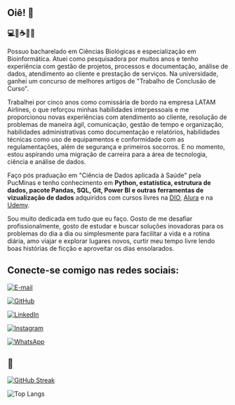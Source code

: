 ## Oiê! 👋

### 💻🥼☕🔬📖

Possuo bacharelado em Ciências Biológicas e especialização em Bioinformática. Atuei como pesquisadora por muitos anos e tenho experiência com gestão de projetos, processos e documentação, análise de dados, atendimento ao cliente e prestação de serviços. Na universidade, ganhei um concurso de melhores artigos de "Trabalho de Conclusão de Curso".

Trabalhei por cinco anos como comissária de bordo na empresa LATAM Airlines, o que reforçou minhas habilidades interpessoais e me proporcionou novas experiências com atendimento ao cliente, resolução de problemas de maneira ágil, comunicação, gestão de tempo e organização, habilidades administrativas como documentação e relatórios, habilidades técnicas como uso de equipamentos e conformidade com as regulamentações, além de segurança e primeiros socorros. E no momento, estou aspirando uma migração de carreira para a área de tecnologia, ciência e análise de dados.

Faço pós praduação em "Ciência de Dados aplicada à Saúde" pela PucMinas e tenho conhecimento em <b>Python, estatística, estrutura de dados, pacote Pandas, SQL, Git, Power BI e outras ferramentas de vizualização de dados</b> adquiridos com cursos livres na [DIO](https://web.dio.me/home), [Alura](https://www.alura.com.br/) e na [Udemy](https://www.udemy.com/pt/).

Sou muito dedicada em tudo que eu faço. Gosto de me desafiar profissionalmente, gosto de estudar e buscar soluções inovadoras para os problemas do dia a dia ou simplesmente para facilitar a vida e a rotina diária, amo viajar e explorar lugares novos, curtir meu tempo livre lendo boas histórias de ficção e aproveitar os dias ensolarados.

## Conecte-se comigo nas redes sociais: 

[![E-mail](https://img.shields.io/badge/-Email-FFF?style=for-the-badge&logo=microsoft-outlook&logoColor=007BFF)](mailto:jessicasilvacodes@gmail.com)

[![GitHub](https://img.shields.io/badge/GitHub-100000?style=for-the-badge&logo=github&logoColor=white)](https://github.com/jessicasilvacodes)

[![LinkedIn](https://img.shields.io/badge/LinkedIn-0077B5?style=for-the-badge&logo=linkedin&logoColor=white)](https://www.linkedin.com/in/sdsjessica/)

[![Instagram](https://img.shields.io/badge/-Instagram-%23E4405F?style=for-the-badge&logo=instagram&logoColor=white)](https://www.instagram.com/sds.jessica/)

[![WhatsApp](https://img.shields.io/badge/WhatsApp-25D366?style=for-the-badge&logo=whatsapp&logoColor=white)](https://wa.me/55+71+981948502)


## 🤍

[![GitHub Streak](https://streak-stats.demolab.com/?user=jessicasilvacodes&theme=nord&background=000&border=30A3DC&dates=FFF)](https://git.io/streak-stats)

![Top Langs](https://github-readme-stats-git-masterrstaa-rickstaa.vercel.app/api/top-langs/?username=jessicasilvacodes&bg_color=000&border_color=30A3DC&title_color=30A3DC&text_color=30A3DC)


<!--
**jessicasilvacodes/jessicasilvacodes** is a ✨ _special_ ✨ repository because its `README.md` (this file) appears on your GitHub profile.

Here are some ideas to get you started:

- 🔭 I’m currently working on ...
- 🌱 I’m currently learning ...
- 👯 I’m looking to collaborate on ...
- 🤔 I’m looking for help with ...
- 💬 Ask me about ...
- 📫 How to reach me: ...
- 😄 Pronouns: ...
- ⚡ Fun fact: ...
-->
